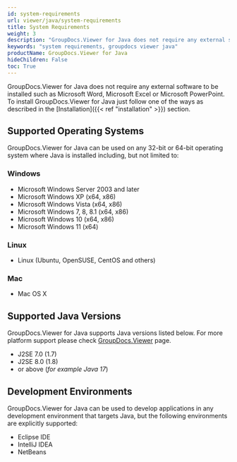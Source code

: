 ```yaml
---
id: system-requirements
url: viewer/java/system-requirements
title: System Requirements
weight: 3
description: "GroupDocs.Viewer for Java does not require any external software to be installed such as Microsoft Word, Microsoft Excel or Microsoft PowerPoint for file rendering."
keywords: "system requirements, groupdocs viewer java"
productName: GroupDocs.Viewer for Java
hideChildren: False
toc: True
---
```

GroupDocs.Viewer for Java does not require any external software to be installed such as Microsoft Word, Microsoft Excel or Microsoft PowerPoint. To install GroupDocs.Viewer for Java just follow one of the ways as described in the [Installation]({{< ref "installation" >}}) section.

## Supported Operating Systems

GroupDocs.Viewer for Java can be used on any 32-bit or 64-bit operating system where Java is installed including, but not limited to:

### Windows

* Microsoft Windows Server 2003 and later
* Microsoft Windows XP (x64, x86)
* Microsoft Windows Vista (x64, x86)
* Microsoft Windows 7, 8, 8.1 (x64, x86)
* Microsoft Windows 10 (x64, x86)
* Microsoft Windows 11 (x64)

### Linux

* Linux (Ubuntu, OpenSUSE, CentOS and others)

### Mac

* Mac OS X

## Supported Java Versions

GroupDocs.Viewer for Java supports Java versions listed below. For more platform support please check [GroupDocs.Viewer](https://products.groupdocs.com/viewer) page.

* J2SE 7.0 (1.7)
* J2SE 8.0 (1.8)
* or above (*for example Java 17*)

## Development Environments

GroupDocs.Viewer for Java can be used to develop applications in any development environment that targets Java, but the following environments are explicitly supported:

* Eclipse IDE
* IntelliJ IDEA
* NetBeans
